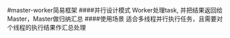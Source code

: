 #master-worker简易框架
####并行设计模式
Worker处理task, 并把结果返回给Master，Master做归纳汇总
####使用场景
适合多线程并行执行任务，且需要对个线程的执行结果作汇总处理
